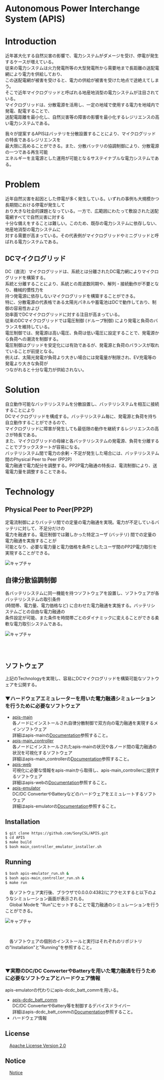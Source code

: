 # Autonomous Power Interchange System (APIS)

# Introduction  
近年甚大化する自然災害の影響で、電力システムがダメージを受け、停電が発生するケースが増えている。  
従来の電力システムは火力発電所等の大型発電所から需要地まで長距離の送配電網により電力を供給しており、  
この送配電網が被害を受けると、電力の供給が被害を受けた地点で途絶えてしまう。  
そこで近年マイクログリッドと呼ばれる地産地消型の電力システムが注目されている。  
マイクログリッドは、分散電源を活用し、一定の地域で使用する電力を地域内で発電、配電することで、  
送配電距離を最小化し、自然災害等の障害の影響を最小化するレジリエンスの高い電力システムである。  

我々が提案するAPISはバッテリを分散設置することにより、マイクログリッドの特長であるレジリエンスを  
最大限に高めることができる。また、分散バッテリの協調制御により、分散電源の一つである再生可能  
エネルギーを主電源とした運用が可能となるサステイナブルな電力システムである。  

# Problem
近年自然災害を起因とした停電が多く発生している。いずれの事例も大規模かつ長期間における停電が発生して  
おり大きな社会的課題となっている。一方で、広範囲にわたって敷設された送配電網すべてで自然災害に対する  
十分な備えをすることは難しい。このため、既存の電力システムに依存しない、地産地消型の電力システムに  
対する需要が高まっている。その代表例がマイクログリッドやミニグリッドと呼ばれる電力システムである。

## DCマイクログリッド　　
DC（直流）マイクログリッドは、系統とは分離されたDC電力網によりマイクログリッドを構築する。  
系統と分離することにより、系統との周波数同期や、解列・接続動作が不要となり、機械的慣性力を  
持つ発電源に依存しないマイクログリッドを構築することができる。  
特に、分散電源の代表格である太陽光パネルや蓄電池はDCで動作しており、制御の容易性および  
効率面でDCマイクログリッドに対する注目が高まっている。  
従来のDCマイクログリッドでは電圧制御 (ドループ制御) により発電と負荷のバランスを維持している。  
電圧制御では、発電源は高い電圧、負荷は低い電圧に設定することで、発電源から負荷への潮流を制御する。  
電圧制御はグリッドを安定化には有効であるが、発電源と負荷のバランスが取れていることが前提となる。  
例えば、太陽光発電が負荷より大きい場合には発電量が制限され、EV充電等の発電より大きな負荷が  
つながれると十分な電力が供給されない。  

# Solution
自立動作可能なバッテリシステムを分散設置し、バッテリシステムを相互に接続することにより  
DCマイクログリッドを構成する。バッテリシステム毎に、発電源と負荷を持ち自立動作することができるので、  
マイクログリッドに障害が発生しても最低限の動作を継続するレジリエンスの高さが特長である。    
また、マイクログリッドの母線と各バッテリシステムの発電源、負荷を分離することでブラックスタートが容易になる。  
バッテリシステム間で電力の余剰・不足が発生した場合には、バッテリシステム間のPhysical Peer to Peer (PP2P)  
電力融通で電力配分を調整する。PP2P電力融通の特長は、電流制御により、送電電力量を調整することである。

# Technology

## Physical Peer to Peer(PP2P)
定電流制御によりバッテリ間での定量の電力融通を実現。電力が不足しているバッテリに対して、不足分だけの  
電力を融通する。電圧制御では難しかった特定ユーザ (バッテリ) 間での定量の電力融通を実施することが  
可能となり、必要な電力量と電力価格を条件としたユーザ間のPP2P電力取引を実現することができる。  

![キャプチャ](https://user-images.githubusercontent.com/71874910/95694571-c0c47080-0c6d-11eb-9935-89d62e43228c.PNG)

## 自律分散協調制御
各バッテリシステムに同一機能を持つソフトウェアを設置し、ソフトウェアが各バッテリシステムの取引条件  
(時間帯、電力量、電力価格など) に合わせた電力融通を実施する。バッテリシステムごとの自由な電力融通の  
条件設定が可能、また条件を時間帯ごとのダイナミックに変えることができる柔軟な電力取引システムである。  

![キャプチャ](https://user-images.githubusercontent.com/71874910/95833927-3ff19b80-0d77-11eb-9bc7-1994e641d5fd.PNG)

 <br />  
 <br />  

## ソフトウェア
上記のTechnologyを実現し、容易にDCマイクログリッドを構築可能なソフトウェアを公開する。

### ▼ハードウェアエミュレーターを用いた電力融通シミュレーションを行うために必要なソフトウェア 
 - [apis-main](https://github.com/oes-github/apis-main)  
 各ノードにインストールされ自律分散制御で双方向の電力融通を実現するメインソフトウェア  
 詳細はapis-mainの[Documentation](https://github.com/SonyCSL/apis-main/blob/master/doc/jp/apis-main_specification.md)参照すること。  
 - [apis-main_controller](https://github.com/SonyCSL/apis-main_controller)   
 各ノードにインストールされたapis-mainの状況や各ノード間の電力融通の状況を可視化するソフトウェア  
 詳細はapis-main_controllerの[Documentation](https://github.com/SonyCSL/apis-main_controller/blob/master/doc/jp/apis-main_controller_specification.md)参照すること。 
 - [apis-web](https://github.com/oes-github/apis-web)  
 可視化に必要な情報をapis-mainから取得し、apis-main_controllerに提供するソフトウェア  
 詳細はapis-webの[Documentation](https://github.com/SonyCSL/apis-web/blob/master/doc/jp/apis-web_specification.md)参照すること。 
 - [apis-emulator](https://github.com/oes-github/apis-emulator)  
 DC/DC ConverterやBatteryなどのハードウェアをエミュレートするソフトウェア  
 詳細はapis-emulatorの[Documentation](https://github.com/SonyCSL/apis-emulator/blob/master/doc/jp/apis-emulator_specification.md)参照すること。  
  
 ## Installation  
 
 ```bash
$ git clone https://github.com/SonyCSL/APIS.git
$ cd APIS
$ make build
$ bash main_controller_emulator_installer.sh
```

## Running  

 ```bash
$ bash apis-emulator_run.sh &
$ bash apis-main_controller_run.sh &
$ make run
```

 &emsp;各ソフトウェア実行後、ブラウザで0.0.0.0:4382/にアクセスすると以下のようなシミュレーション画面が表示される。  
 &emsp;Global Modeを "Run"にセットすることで電力融通のシミュレーションを行うことができる。
 
 ![キャプチャ](https://user-images.githubusercontent.com/71874910/96272423-0932b400-1009-11eb-9a90-f9e5bd49baef.PNG)
 
 <br />  
 
 &emsp;各ソフトウェアの個別のインストールと実行はそれぞれのリポジトリの"Installation"と"Running"を参照すること。  
 
  <br />  
 
  
### ▼実際のDC/DC ConverterやBatteryを用いた電力融通を行うために必要なソフトウェアとハードウェア情報
apis-emulatorの代わりにapis-dcdc_batt_commを用いる。
 
 - [apis-dcdc_batt_comm](https://github.com/oes-github/apis-dcdc_batt_comm)  
 DC/DC ConverterやBattery等を制御するデバイスドライバー  
 詳細はapis-dcdc_batt_commの[Documentation](https://github.com/SonyCSL/apis-dcdc_batt_comm/blob/master/doc/jp/apis-dcdc_batt_comm_specification.md)参照すること。 
 - ハードウェア情報
 
 
 ## License
&emsp;[Apache License Version 2.0](https://github.com/oes-github/APIS/blob/master/LICENSE)


## Notice
&emsp;[Notice](https://github.com/oes-github/APIS/blob/master/NOTICE.md)
